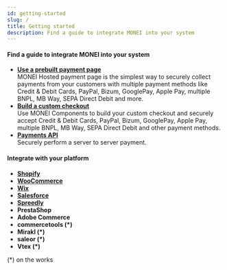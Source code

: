```yaml
---
id: getting-started
slug: /
title: Getting started
description: Find a guide to integrate MONEI into your system
---
```


#### Find a guide to integrate MONEI into your system

- **[Use a prebuilt payment page](integrations/use-prebuilt-payment-page.mdx)**  
  MONEI Hosted payment page is the simplest way to securely collect payments from your customers with multiple payment methods like Credit & Debit Cards, PayPal, Bizum, GooglePay, Apple Pay, multiple BNPL, MB Way, SEPA Direct Debit and more.
- **[Build a custom checkout](integrations/build-custom-checkout.mdx)**  
  Use MONEI Components to build your custom checkout and securely accept Credit & Debit Cards, PayPal, Bizum, GooglePay, Apple Pay, multiple BNPL, MB Way, SEPA Direct Debit and  other payment methods.
- **[Payments API](/api/#tag/Payments)**  
  Securely perform a server to server payment.

#### Integrate with your platform

- **[Shopify](e-commerce/shopify.mdx)**
- **[WooCommerce](e-commerce/woocommerce.mdx)**
- **[Wix](e-commerce/wix.mdx)**
- **[Salesforce](e-commerce/salesforce.mdx)**
- **[Spreedly](https://docs.spreedly.com/payment-gateways/monei/)**
- **PrestaShop**
- **Adobe Commerce**
- **commercetools (*)**
- **Mirakl (*)**
- **saleor (*)**
- **Vtex (*)**

(*) on the works
